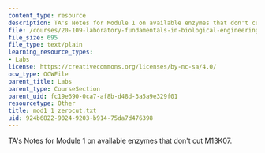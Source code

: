 ```yaml
---
content_type: resource
description: TA's Notes for Module 1 on available enzymes that don't cut M13K07.
file: /courses/20-109-laboratory-fundamentals-in-biological-engineering-fall-2007/924b682290249203b91475da7d476398_mod1_1_zerocut.txt
file_size: 695
file_type: text/plain
learning_resource_types:
- Labs
license: https://creativecommons.org/licenses/by-nc-sa/4.0/
ocw_type: OCWFile
parent_title: Labs
parent_type: CourseSection
parent_uid: fc19e690-0ca7-af8b-d48d-3a5a9e329f01
resourcetype: Other
title: mod1_1_zerocut.txt
uid: 924b6822-9024-9203-b914-75da7d476398
---
```

TA's Notes for Module 1 on available enzymes that don't cut M13K07.